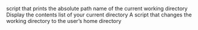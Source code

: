 script that prints the absolute path name of the current working directory
Display the contents list of your current directory
A script that changes the working directory to the user’s home directory
